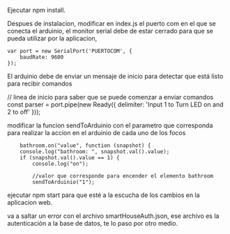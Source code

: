 Ejecutar npm install.

Despues de instalacion, modificar en index.js el puerto com en el que se conecta el arduinio, el monitor serial debe de estar cerrado para que se pueda utilizar por la aplicacion, 

    var port = new SerialPort('PUERTOCOM', {
        baudRate: 9600
    });

El arduinio debe de enviar un mensaje de inicio para detectar que está listo para recibir comandos 

// linea de inicio para saber que se puede comenzar a enviar comandos 
    const parser = port.pipe(new Ready({ delimiter: 'Input 1 to Turn LED on and 2 to off' }));

modificar la funcion sendToArduinio con el parametro que corresponda para realizar la accion en el arduinio de cada uno de los focos 

        bathroom.on("value", function (snapshot) {
        console.log("bathroom: ", snapshot.val().value);
        if (snapshot.val().value == 1) {
            console.log("on");

            //valor que corresponde para encender el elemento bathroom
            sendToArduinio("1");

ejecutar npm start para que esté a la escucha de los cambios en la aplicacion web.

va a saltar un error con el archivo smartHouseAuth.json, ese archivo es la autenticación a la base de datos, te lo paso por otro medio.